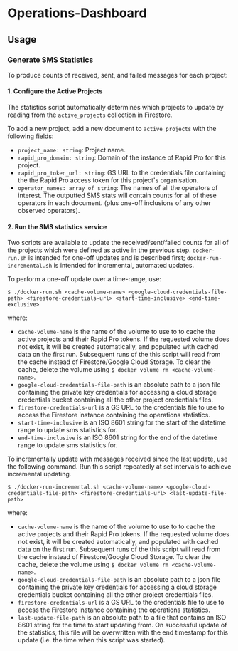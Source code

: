 # Operations-Dashboard

## Usage

### Generate SMS Statistics
To produce counts of received, sent, and failed messages for each project:

#### 1. Configure the Active Projects
The statistics script automatically determines which projects to update by reading from the `active_projects`
collection in Firestore.

To add a new project, add a new document to `active_projects` with the following fields:
- `project_name: string`: Project name.
- `rapid_pro_domain: string`: Domain of the instance of Rapid Pro for this project.
- `rapid_pro_token_url: string`: GS URL to the credentials file containing the the Rapid Pro access token for this
  project's organisation.
- `operator_names: array of string`: The names of all the operators of interest. The outputted SMS stats will contain
  counts for all of these operators in each document. (plus one-off inclusions of any other observed operators).

#### 2. Run the SMS statistics service
Two scripts are available to update the received/sent/failed counts for all of the projects which were defined 
as active in the previous step. `docker-run.sh` is intended for one-off updates and is described first;
`docker-run-incremental.sh` is intended for incremental, automated updates.

To perform a one-off update over a time-range, use:

```
$ ./docker-run.sh <cache-volume-name> <google-cloud-credentials-file-path> <firestore-credentials-url> <start-time-inclusive> <end-time-exclusive>
```

where:
- `cache-volume-name` is the name of the volume to use to to cache the active projects and their Rapid Pro tokens.
  If the requested volume does not exist, it will be created automatically, and populated with cached data on the first
  run. Subsequent runs of the this script will read from the cache instead of Firestore/Google Cloud Storage.
  To clear the cache, delete the volume using `$ docker volume rm <cache-volume-name>`.
- `google-cloud-credentials-file-path` is an absolute path to a json file containing the private key credentials
  for accessing a cloud storage credentials bucket containing all the other project credentials files.
- `firestore-credentials-url` is a GS URL to the credentials file to use to access the Firestore instance containing 
  the operations statistics.
- `start-time-inclusive` is an ISO 8601 string for the start of the datetime range to update sms statistics for.
- `end-time-inclusive` is an ISO 8601 string for the end of the datetime range to update sms statistics for.

To incrementally update with messages received since the last update, use the following command.
Run this script repeatedly at set intervals to achieve incremental updating.
```
$ ./docker-run-incremental.sh <cache-volume-name> <google-cloud-credentials-file-path> <firestore-credentials-url> <last-update-file-path>
```

where:
- `cache-volume-name` is the name of the volume to use to to cache the active projects and their Rapid Pro tokens.
  If the requested volume does not exist, it will be created automatically, and populated with cached data on the first
  run. Subsequent runs of the this script will read from the cache instead of Firestore/Google Cloud Storage.
  To clear the cache, delete the volume using `$ docker volume rm <cache-volume-name>`.
- `google-cloud-credentials-file-path` is an absolute path to a json file containing the private key credentials
  for accessing a cloud storage credentials bucket containing all the other project credentials files.
- `firestore-credentials-url` is a GS URL to the credentials file to use to access the Firestore instance containing 
  the operations statistics.
- `last-update-file-path` is an absolute path to a file that contains an ISO 8601 string for the time to start 
  updating from. On successful update of the statistics, this file will be overwritten with the end timestamp for 
  this update (i.e. the time when this script was started).
 

<!--
### Generate Coda Statistics
TODO

### Visualisation
TODO?
-->
